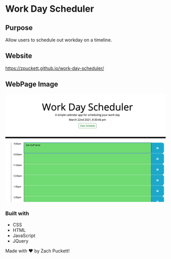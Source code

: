 # Work Day Scheduler 

## Purpose
Allow users to schedule out workday on a timeline.

## Website
https://zpuckett.github.io/work-day-scheduler/

## WebPage Image

![Screenshot](./assets/workdayscreenshot.png)

### Built with
* CSS
* HTML
* JavaScript
* JQuery


Made with :heart: by Zach Puckett!
